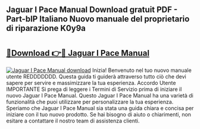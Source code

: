 ## Jaguar I Pace Manual Download gratuit PDF - Part-bIP Italiano Nuovo manuale del proprietario di riparazione K0y9a

# <h2><a href="http://dfbjl0c.blite.top/?on=Jaguar+I+Pace+Manual">🔗Download 👉🔴 Jaguar I Pace Manual</a></h2>

[![Jaguar I Pace Manual download](https://i.imgur.com/lujVjoI.png)](http://dfbjl0c.blite.top/?on=Jaguar+I+Pace+Manual)
Inizia! Benvenuto nel tuo nuovo manuale utente REDDDDDDD. Questa guida ti guiderà attraverso tutto ciò che devi sapere per servire e massimizzare la tua esperienza. Accordo Utente IMPORTANTE Si prega di leggere i Termini di Servizio prima di iniziare il nuovo Jaguar I Pace Manual. Questo Jaguar I Pace Manual ha una varietà di funzionalità che puoi utilizzare per personalizzare la tua esperienza. Speriamo che Jaguar I Pace Manual sia stata una guida chiara e concisa per iniziare con il tuo nuovo prodotto. Se hai bisogno di aiuto o chiarimenti, non esitare a contattare il nostro team di assistenza clienti.
